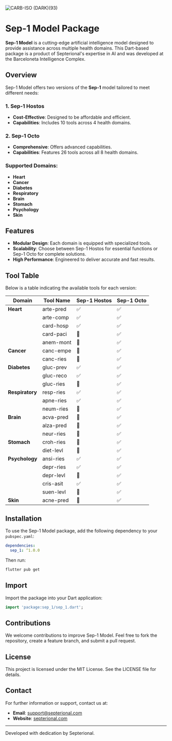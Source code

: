 ![CARB-ISO (DARK)(93)](https://github.com/user-attachments/assets/c6411304-174a-47df-a318-314342080793)

# Sep-1 Model Package

**Sep-1 Model** is a cutting-edge artificial intelligence model designed to provide assistance across multiple health domains. This Dart-based package is a product of Septerional's expertise in AI and was developed at the Barceloneta Intelligence Complex.

## Overview
Sep-1 Model offers two versions of the **Sep-1** model tailored to meet different needs:

### **1. Sep-1 Hostos**
- **Cost-Effective**: Designed to be affordable and efficient.
- **Capabilities**: Includes 10 tools across 4 health domains.

### **2. Sep-1 Octo**
- **Comprehensive**: Offers advanced capabilities.
- **Capabilities**: Features 26 tools across all 8 health domains.

### Supported Domains:
- **Heart**
- **Cancer**
- **Diabetes**
- **Respiratory**
- **Brain**
- **Stomach**
- **Psychology**
- **Skin**

## Features
- **Modular Design**: Each domain is equipped with specialized tools.
- **Scalability**: Choose between Sep-1 Hostos for essential functions or Sep-1 Octo for complete solutions.
- **High Performance**: Engineered to deliver accurate and fast results.

## Tool Table
Below is a table indicating the available tools for each version:

| Domain       | Tool Name   | Sep-1 Hostos | Sep-1 Octo |
|--------------|-------------|--------------|------------|
| **Heart**    | arte-pred   | ✅            | ✅          |
|              | arte-comp   | ✅            | ✅          |
|              | card-hosp   | ✅            | ✅          |
|              | card-paci   | 🛑            | ✅          |
|              | anem-mont   | 🛑            | ✅          |
| **Cancer**   | canc-empe   | 🛑            | ✅          |
|              | canc-ries   | 🛑            | ✅          |
| **Diabetes** | gluc-prev   | ✅            | ✅          |
|              | gluc-reco   | ✅            | ✅          |
|              | gluc-ries   | 🛑            | ✅          |
| **Respiratory** | resp-ries | ✅            | ✅          |
|              | apne-ries   | ✅            | ✅          |
|              | neum-ries   | 🛑            | ✅          |
| **Brain**    | acva-pred   | 🛑            | ✅          |
|              | alza-pred   | 🛑            | ✅          |
|              | neur-ries   | 🛑            | ✅          |
| **Stomach**  | croh-ries   | 🛑            | ✅          |
|              | diet-levl   | 🛑            | ✅          |
| **Psychology** | ansi-ries  | ✅            | ✅          |
|              | depr-ries   | ✅            | ✅          |
|              | depr-levl   | 🛑            | ✅          |
|              | cris-asit   | ✅            | ✅          |
|              | suen-levl   | 🛑            | ✅          |
| **Skin**     | acne-pred   | 🛑            | ✅          |

## Installation
To use the Sep-1 Model package, add the following dependency to your `pubspec.yaml`:
```yaml
dependencies:
  sep_1: ^1.0.0
```

Then run:
```bash
flutter pub get
```

## Import
Import the package into your Dart application:
```dart
import 'package:sep_1/sep_1.dart';
```

## Contributions
We welcome contributions to improve Sep-1 Model. Feel free to fork the repository, create a feature branch, and submit a pull request.

## License
This project is licensed under the MIT License. See the LICENSE file for details.

## Contact
For further information or support, contact us at:
- **Email**: support@septerional.com
- **Website**: [septerional.com](https://septerional.com)

---
Developed with dedication by Septerional.



